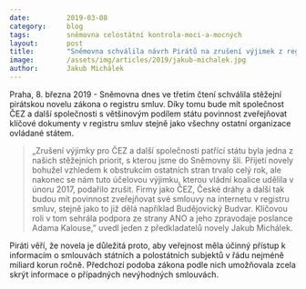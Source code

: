 ```yaml
---
date:         2019-03-08
category:     blog
tags:         sněmovna celostátní kontrola-moci-a-mocných
layout:       post
title:        "Sněmovna schválila návrh Pirátů na zrušení výjimek z registru smluv pro ČEZ a další společnosti"
image:        /assets/img/articles/2019/jakub-michalek.jpg
author:       Jakub Michálek
---
```


Praha, 8. března 2019 - Sněmovna dnes ve třetím čtení schválila stěžejní pirátskou novelu zákona o registru smluv. Díky tomu bude mít společnost ČEZ a další společnosti s většinovým podílem státu povinnost zveřejňovat klíčové dokumenty v registru smluv stejně jako všechny ostatní organizace ovládané státem.

> „Zrušení výjimky pro ČEZ a další společnosti patřící státu byla jedna z našich stěžejních priorit, s kterou jsme do Sněmovny šli. Přijetí novely bohužel vzhledem k obstrukcím ostatních stran trvalo celý rok, ale nakonec se nám tuto účelovou výjimku, kterou vládní koalice udělila v únoru 2017, podařilo zrušit. Firmy jako ČEZ, České dráhy a další tak budou mít povinnost zveřejňovat své smlouvy na internetu v registru smluv, stejně jako to již dělá například Budějovický Budvar. Klíčovou roli v tom sehrála podpora ze strany ANO a jeho zpravodaje poslance Adama Kalouse,” uvedl jeden z předkladatelů novely Jakub Michálek. 

Piráti věří, že novela je důležitá proto, aby veřejnost měla účinný přístup k informacím o smlouvách státních a polostátních subjektů v řádu nejméně miliard korun ročně. Předchozí podoba zákona podle nich umožňovala zcela skrýt informace o případných nevýhodných smlouvách. 
